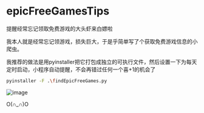 # epicFreeGamesTips
提醒经常忘记领取免费游戏的大头虾来白嫖啦


我本人就是经常忘记领游戏，损失巨大，于是乎简单写了个获取免费游戏信息的小爬虫。

我推荐的做法是用pyinstaller把它打包成独立的可执行文件，然后设置一下为每天定时启动，小程序自动提醒，不会再错过任何一个喜+1的机会了
```bash
pyinstaller -F .\findEpicFreeGames.py
```
![image](https://user-images.githubusercontent.com/79245908/158086337-dbe65c22-7266-4da5-8de6-371475c375dc.png)


O(∩_∩)O
